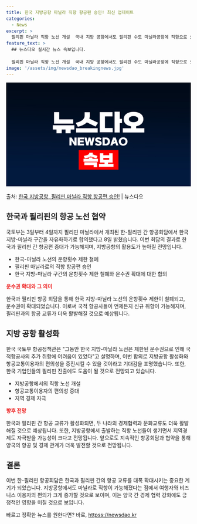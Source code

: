 ```yaml
---
title: 한국 지방공항 마닐라 직항 항공편 승인! 최신 업데이트
categories:
  - News
excerpt: >
  필리핀 마닐라 직항 노선 개설  국내 지방 공항에서도 필리핀 수도 마닐라공항에 직항으로 오갈 수 있는 하늘길…
feature_text: >
  ## 뉴스다오 실시간 뉴스 속보입니다.

  필리핀 마닐라 직항 노선 개설  국내 지방 공항에서도 필리핀 수도 마닐라공항에 직항으로 오갈 수 있는 하늘길…
image: '/assets/img/newsdao_breakingnews.jpg'
---
```


![뉴스다오 속보](/assets/img/newsdao_breakingnews.jpg)

<p>출처: <a href="httpss://newsdao.kr/4678" rel="dofollow">한국 지방공항, 필리핀 마닐라 직항 항공편 승인!</a> | 뉴스다오</p>

<h2 data-ke-size="size26">한국과 필리핀의 항공 노선 협약</h2>

국토부는 3일부터 4일까지 필리핀 마닐라에서 개최된 한-필리핀 간 항공회담에서 한국 지방-마닐라 구간을 자유화하기로 합의했다고 8일 밝혔습니다. 이번 회담의 결과로 한국과 필리핀 간 항공편 증대가 가능해지며, 지방공항의 활용도가 높아질 전망입니다.

<ul>
  <li>한국-마닐라 노선의 운항횟수 제한 철폐</li>
  <li>필리핀 마닐라로의 직항 항공편 승인</li>
  <li>한국 지방-마닐라 구간의 운항횟수 제한 철폐와 운수권 확대에 대한 합의</li>
</ul>

<b><span style="color: #ee2323;">운수권 확대와 그 의미</span></b>

한국과 필리핀 항공 회담을 통해 한국 지방-마닐라 노선의 운항횟수 제한이 철폐되고, 운수권이 확대되었습니다. 이로써 국적 항공사들이 언제든지 신규 취항이 가능해지며, 필리핀과의 항공 교류가 더욱 활발해질 것으로 예상됩니다.

<h2 data-ke-size="size26">지방 공항 활성화</h2>

한국 국토부 항공정책관은 "그동안 한국 지방-마닐라 노선은 제한된 운수권으로 인해 국적항공사의 추가 취항에 어려움이 있었다"고 설명하며, 이번 합의로 지방공항 활성화와 항공교통이용자의 편의성을 증진시킬 수 있을 것이라고 기대감을 표명했습니다. 또한, 한국 기업인들의 필리핀 진출에도 도움이 될 것으로 전망되고 있습니다.

<ul>
  <li>지방공항에서의 직항 노선 개설</li>
  <li>항공교통이용자의 편의성 증대</li>
  <li>지역 경제 자극</li>
</ul>

<b><span style="color: #ee2323;">향후 전망</span></b>

한국과 필리핀 간 항공 교류가 활성화되면, 두 나라의 경제협력과 문화교류도 더욱 활발해질 것으로 예상됩니다. 또한, 지방공항에서 출발하는 직항 노선들이 생기면서 지역경제도 자극받을 가능성이 크다고 전망됩니다. 앞으로도 지속적인 항공회담과 협약을 통해 양국의 항공 및 경제 관계가 더욱 발전할 것으로 전망됩니다.

<h2 data-ke-size="size26">결론</h2>

이번 한-필리핀 항공회담은 한국과 필리핀 간의 항공 교류를 대폭 확대시키는 중요한 계기가 되었습니다. 지방공항에서도 마닐라로 직항이 가능해졌다는 점에서 여행자와 비즈니스 이용자의 편의가 크게 증가할 것으로 보이며, 이는 양국 간 경제 협력 강화에도 긍정적인 영향을 미칠 것으로 보입니다.

<p data-ke-size="size16"></p> 

빠르고 정확한 뉴스를 원한다면? 바로, <a href="httpss://newsdao.kr" rel="dofollow">httpss://newsdao.kr</a>


